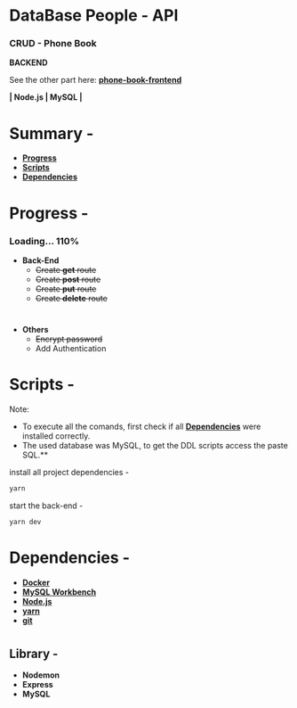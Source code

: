 # DataBase People - API

### CRUD - Phone Book
**BACKEND**

See the other part here: **[phone-book-frontend](https://github.com/JohnsCoder/databasePeople-frontend)**

**| Node.js | MySQL |** 
# 
# Summary -
- **[Progress](#progress--)**
- **[Scripts](#scripts--)**
- **[Dependencies](#dependencies--)**
# 
# Progress -


### Loading… 110%


- **Back-End**
    - ~~Create **get** route~~
    - ~~Create **post** route~~
    - ~~Create **put** route~~
    - ~~Create **delete** route~~

# 
- **Others**
    - ~~Encrypt password~~
    - Add Authentication
# 
# Scripts -

Note:
- To execute all the comands, first check if all **[Dependencies](#dependencies--)** were installed correctly.
- The used database was MySQL, to get the DDL scripts access the paste SQL.**



install all project dependencies -

```bash
yarn 

```

start the back-end -

```bash
yarn dev

```


# 
# Dependencies -


- **[Docker](https://www.docker.com/get-started/)**
- **[MySQL Workbench](https://dev.mysql.com/downloads/workbench/)**
- **[Node.js](https://nodejs.org/en/)**
- **[yarn](https://yarnpkg.com/getting-started/install)**
- **[git](https://git-scm.com/downloads)**

#
## Library -
- **Nodemon**
- **Express**
- **MySQL**
